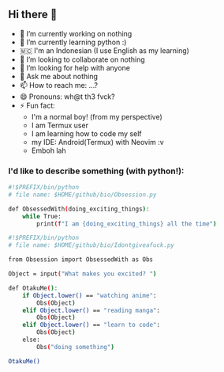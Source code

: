 ## Hi there 👋


- 🔭 I’m currently working on nothing
- 🌱 I’m currently learning python :)
- 🇲🇨 I'm an Indonesian (I use English as my learning)
- 👯 I’m looking to collaborate on nothing
- 🤔 I’m looking for help with anyone
- 💬 Ask me about nothing
- 📫 How to reach me: ...?
- 😄 Pronouns: wh@t th3 fvck?
- ⚡ Fun fact: 
   * I'm a normal boy! (from my perspective)
   * I am Termux user
   * I am learning how to code my self
   * my IDE: Android(Termux) with Neovim :v
   * Emboh lah 

### I'd like to describe something (with python!):
```bash
#!$PREFIX/bin/python
# file name: $HOME/github/bio/Obsession.py

def ObsessedWith(doing_exciting_things):
    while True:
        print(f"I am {doing_exciting_things} all the time")

```
```bash
#!$PREFIX/bin/python
# file name: $HOME/github/bio/Idontgiveafuck.py

from Obsession import ObsessedWith as Obs

Object = input("What makes you excited? ")

def OtakuMe():
    if Object.lower() == "watching anime":
        Obs(Object)
    elif Object.lower() == "reading manga":
        Obs(Object)
    elif Object.lower() == "learn to code":
        Obs(Object)
    else:
        Obs("doing something")

OtakuMe()
```
